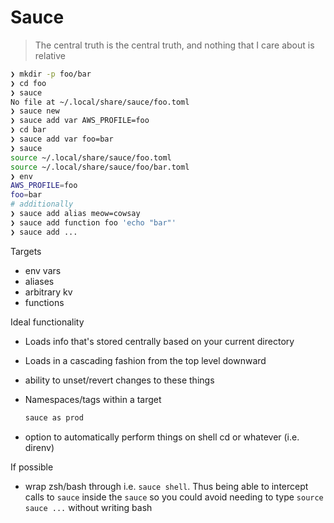 # Sauce
> The central truth is the central truth, and nothing that I care about is relative

```bash
❯ mkdir -p foo/bar
❯ cd foo
❯ sauce
No file at ~/.local/share/sauce/foo.toml
❯ sauce new
❯ sauce add var AWS_PROFILE=foo
❯ cd bar
❯ sauce add var foo=bar
❯ sauce
source ~/.local/share/sauce/foo.toml
source ~/.local/share/sauce/foo/bar.toml
❯ env
AWS_PROFILE=foo
foo=bar
# additionally
❯ sauce add alias meow=cowsay
❯ sauce add function foo 'echo "bar"'
❯ sauce add ...
```

Targets
* env vars
* aliases
* arbitrary kv
* functions

Ideal functionality
* Loads info that's stored centrally based on your current directory
* Loads in a cascading fashion from the top level downward
* ability to unset/revert changes to these things
* Namespaces/tags within a target

	```bash
	sauce as prod
	```

* option to automatically perform things on shell cd or whatever (i.e. direnv)

If possible
* wrap zsh/bash through i.e. `sauce shell`. Thus being able to intercept calls to `sauce` 
  inside the `sauce` so you could avoid needing to type `source sauce ...` without
	writing bash
